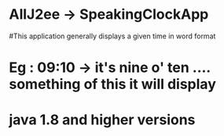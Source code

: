# AllJ2ee -> SpeakingClockApp

#This application generally displays a given time in word format
# Eg : 09:10 -> it's nine o' ten .... something of this it will display

# java 1.8 and higher versions 
